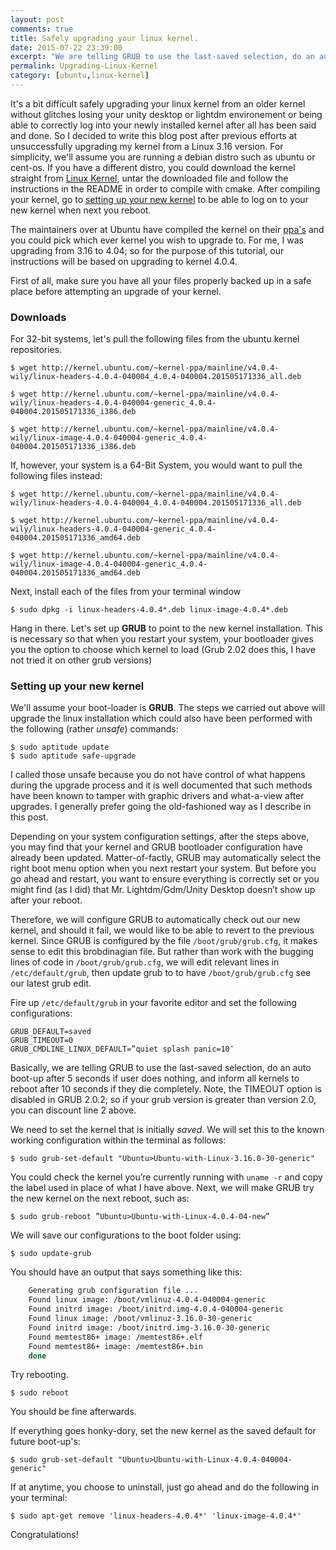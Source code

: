 ```yaml
---
layout: post
comments: true
title: Safely upgrading your linux kernel.
date: 2015-07-22 23:39:00
excerpt: "We are telling GRUB to use the last-saved selection, do an auto boot-up after 5 seconds if user does nothing, and inform all kernels to reboot after 10 seconds if they die completely. Note, the TIMEOUT option is disabled in GRUB 2.02"
permalink: Upgrading-Linux-Kernel
category: [ubuntu,linux-kernel]
---
```


It's a bit difficult safely upgrading your linux kernel from an older kernel without glitches losing your unity desktop or lightdm environement or being able to correctly log into your newly installed kernel after all has been said and done. So I decided to write this blog post after previous efforts at unsuccessfully upgrading my kernel from a Linux 3.16 version. For simplicity, we'll assume you are running a debian distro such as ubuntu or cent-os. If you have a different distro, you could download the kernel straight from [Linux Kernel](https://www.kernel.org/), untar the downloaded file and follow the instructions in the README in order to compile with cmake. After compiling your kernel, go to [setting up your new kernel](#setting-up-your-new-kernel) to be able to log on to your new kernel when next you reboot.

The maintainers over at Ubuntu have compiled the kernel on their [ppa's](http://kernel.ubuntu.com/~kernel-ppa/mainline/) and you could pick which ever kernel you wish to upgrade to. For me, I was upgrading from 3.16 to 4.04; so for the purpose of this tutorial, our instructions will be based on upgrading to kernel 4.0.4.

First of all, make sure you have all your files properly backed up in a safe place before attempting an upgrade of your kernel.

### Downloads

For 32-bit systems, let's pull the following files from the ubuntu kernel repositories.

<pre class="terminal"><code>$ wget http://kernel.ubuntu.com/~kernel-ppa/mainline/v4.0.4-wily/linux-headers-4.0.4-040004_4.0.4-040004.201505171336_all.deb

$ wget http://kernel.ubuntu.com/~kernel-ppa/mainline/v4.0.4-wily/linux-headers-4.0.4-040004-generic_4.0.4-040004.201505171336_i386.deb

$ wget http://kernel.ubuntu.com/~kernel-ppa/mainline/v4.0.4-wily/linux-image-4.0.4-040004-generic_4.0.4-040004.201505171336_i386.deb
</code></pre>

If, however, your system is a 64-Bit System, you would want to pull the following files instead:

<pre class="terminal"><code>$ wget http://kernel.ubuntu.com/~kernel-ppa/mainline/v4.0.4-wily/linux-headers-4.0.4-040004_4.0.4-040004.201505171336_all.deb

$ wget http://kernel.ubuntu.com/~kernel-ppa/mainline/v4.0.4-wily/linux-headers-4.0.4-040004-generic_4.0.4-040004.201505171336_amd64.deb

$ wget http://kernel.ubuntu.com/~kernel-ppa/mainline/v4.0.4-wily/linux-image-4.0.4-040004-generic_4.0.4-040004.201505171336_amd64.deb
</code></pre>

Next, install each of the files from your terminal window


<pre class="terminal"><code>$ sudo dpkg -i linux-headers-4.0.4*.deb linux-image-4.0.4*.deb</code></pre>


Hang in there. Let's set up **GRUB** to point to the new kernel installation. This is necessary so that when you restart your system, your bootloader gives you the option to choose which kernel to load (Grub 2.02 does this, I have not tried it on other grub versions)


### Setting up your new kernel

We'll assume your boot-loader is **GRUB**. The steps we carried out above will upgrade the linux installation which could also have been performed with the following (rather _unsafe_) commands:

<pre class="terminal"><code>$ sudo aptitude update
$ sudo aptitude safe-upgrade </code></pre>

I called those unsafe because you do not have control of what happens during the upgrade process and it is well documented that such methods have been known to tamper with graphic drivers and what-a-view after upgrades. I generally prefer going the old-fashioned way as I describe in this post.

Depending on your system configuration settings, after the steps above, you may find that your kernel and GRUB bootloader configuration have already been updated. Matter-of-factly, GRUB may automatically select the right boot menu option when you next restart your system. But before you go ahead and restart, you want to ensure everything is correctly set or you might find (as I did) that Mr. Lightdm/Gdm/Unity Desktop doesn’t show up after your reboot.

Therefore, we will configure GRUB to  automatically check out our new kernel, and should it fail, we would like to be able to revert to the previous kernel. Since GRUB is configured by the file `/boot/grub/grub.cfg`, it makes sense to edit this brobdinagian file. But rather than work with the bugging lines of code in `/boot/grub/grub.cfg`, we will edit relevant lines in `/etc/default/grub`, then update grub to to have `/boot/grub/grub.cfg` see our latest grub edit.

Fire up `/etc/default/grub` in your favorite editor and set the following configurations:

```
GRUB_DEFAULT=saved
GRUB_TIMEOUT=0
GRUB_CMDLINE_LINUX_DEFAULT=”quiet splash panic=10″
```

Basically, we are telling GRUB to use the last-saved selection, do an auto boot-up after 5 seconds if user does nothing, and inform all kernels to reboot after 10 seconds if they die completely. Note, the TIMEOUT option is disabled in GRUB 2.0.2; so if your grub version is greater than version 2.0, you can discount line 2 above.

We need to set the kernel that is initially _saved_. We will set this to the known working configuration within the terminal as follows:

<pre class="terminal"><code>$ sudo grub-set-default "Ubuntu>Ubuntu-with-Linux-3.16.0-30-generic" </code></pre>

You could check the kernel you’re currently running with `uname -r` and copy the label used in place of what I have above.  Next, we will make GRUB try the new kernel on the next reboot, such as:

<pre class="terminal"><code>$ sudo grub-reboot ”Ubuntu>Ubuntu-with-Linux-4.0.4-04-new” </code></pre>

We will save our configurations to the boot folder using:

<pre class="terminal"><code>$ sudo update-grub </code></pre>

You should have an output that says something like this:

```bash
	Generating grub configuration file ...
	Found linux image: /boot/vmlinuz-4.0.4-040004-generic
	Found initrd image: /boot/initrd.img-4.0.4-040004-generic
	Found linux image: /boot/vmlinuz-3.16.0-30-generic
	Found initrd image: /boot/initrd.img-3.16.0-30-generic
	Found memtest86+ image: /memtest86+.elf
	Found memtest86+ image: /memtest86+.bin
	done
```

Try rebooting.

<pre class="terminal"><code>$ sudo reboot </code></pre>

You should be fine afterwards.

If everything goes honky-dory, set the new kernel as the saved default for future boot-up's:

<pre class="terminal"><code>$ sudo grub-set-default "Ubuntu>Ubuntu-with-Linux-4.0.4-040004-generic" </code></pre>

If at anytime, you choose to uninstall, just go ahead and do the following in your terminal:

<pre class="terminal"><code>$ sudo apt-get remove 'linux-headers-4.0.4*' 'linux-image-4.0.4*'</code></pre>

Congratulations!
